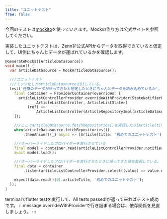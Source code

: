 ```yaml
---
title: "ユニットテスト"
free: false
---
```


今回のテストは[mockito](https://pub.dev/packages/mockito)を使っていきます。Mockの作り方は公式サイトを参照してください。

実装したユニットテストは、Zenn非公式APIからデータを取得できていると仮定して、UI側にちゃんとデータが運ばれているかを確認します。

```dart
@GenerateMocks([ArticleDatasource])
void main() {
  var articleDatasource = MockArticleDatasource();

  ///ユニットテスト
  ///モック化したarticleDatasourceをDIしている。
  test('任意のデータが帰ってきたと想定したときにちゃんとデータを読み込めているか', () async {
    final container = ProviderContainer(overrides: [
      articleListControllerProvider.overrideWithProvider(StateNotifierProvider<
              ArticleListController, ArticleListState>(
          (ref) =>
              ArticleListController(ArticleRepositoryImpl(articleDatasource))))
    ]);

    ///ここでarticleDatasource.fetchRepositories()を実行したら[Article(title: 'title')]が帰ってくると模擬している
    when(articleDatasource.fetchRepositories())
        .thenAnswer((_) async => [Article(title: '初めてのユニットテスト')]);

    ///オーバーライドしたプロバイダーを実行させている
    final model = container.read(articleListControllerProvider.notifier);
    await model.load();

    ///オーバーライドしたプロバイダーを実行させたときに帰ってきた値を監視している。
    final data = container
        .listen(articleListControllerProvider.select((value) => value.data));

    expect(data.read()[0].articleTitle, '初めてのユニットテスト');
  });
}
```
terminalでflutter testを実行して、All tests passed!が返って来ればテスト成功です。
:::message
overrideWithProviderで行き詰まる場合は、依存関係を見直しましょう。
:::